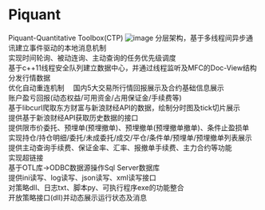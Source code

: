 # Piquant
Piquant-Quantitative Toolbox(CTP)
![image](https://github.com/QuantPengPeng/Piquant/blob/master/Piquant_image.png)
分层架构，基于多线程间异步通讯建立事件驱动的本地消息机制  
实现时间轮询、被动连询、主动查询的任务优先级调度  
基于c++11线程安全队列建立数据中心，并通过线程监听及MFC的Doc-View结构分发行情数据  
优化自动重连机制　
国内5大交易所行情回报展示及合约基础信息展示  
账户盈亏回报(动态权益/可用资金/占用保证金/手续费等)  
基于libcurl爬取东方财富与新浪财经API的数据，绘制分时图及tick切片展示  
提供基于新浪财经API获取历史数据的接口  
提供限市价委托、预埋单(预埋撤单)、预埋撤单(预埋撤单撤单)、条件止盈损单  
实现持仓/持仓明细/委托/未成委托/成交/平仓/条件单/预埋单/预埋撤单列表展示  
提供主动查询手续费、保证金率、汇率、报撤单手续费、主力合约等功能  
实现超链接  
基于OTL库->ODBC数据源操作Sql Server数据库  
提供ini读写、log读写、json读写、xml读写接口  
对策略dll、日志txt、脚本py、可执行程序exe的功能整合  
开放策略接口(dll)并动态展示运行状态及消息  

